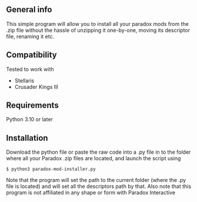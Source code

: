 ## General info
This simple program will allow you to install all your paradox mods from the .zip file without the hassle of unzipping it one-by-one, moving its descriptor file, renaming it etc.

## Compatibility
Tested to work with
 - Stellaris
 - Crusader Kings III

## Requirements
Python 3.10 or later

## Installation
Download the python file or paste the raw code into a .py file in to the folder where all your Paradox .zip files are located, and launch the script using
```
$ python3 paradox-mod-installer.py
```
Note that the program will set the path to the current folder (where the .py file is located) and will set all the descriptors path by that.
Also note that this program is not affiliated in any shape or form with Paradox Interactive
